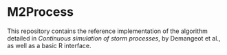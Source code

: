 # M2Process

This repository contains the reference implementation of the algorithm detailed in *Continuous simulation of storm processes*, by Demangeot et al., as well as a basic R interface.
